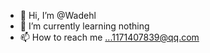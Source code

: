 - 👋 Hi, I’m @Wadehl
- 🌱 I’m currently learning nothing
- 📫 How to reach me ...1171407839@qq.com


<!--START_SECTION:waka-->
<!--END_SECTION:waka-->

<!---
Wadehl/Wadehl is a ✨ special ✨ repository because its `README.md` (this file) appears on your GitHub profile.
You can click the Preview link to take a look at your changes.
--->

